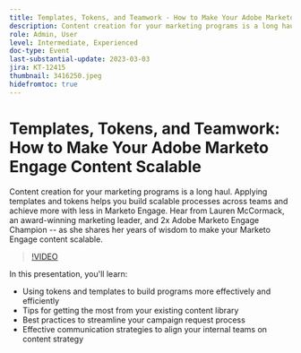 ```yaml
---
title: Templates, Tokens, and Teamwork - How to Make Your Adobe Marketo Engage Content Scalable
description: Content creation for your marketing programs is a long haul. Applying templates and tokens helps you build scalable processes across teams and achieve more with less in Marketo Engage. Hear from Lauren McCormack, an award-winning marketing leader, and 2x Adobe Marketo Engage Champion -- as she shares her years of wisdom to make your Marketo Engage content scalable. In this presentation, you'll learn:- Using tokens and templates to build programs more effectively and efficiently- Tips for getting the most from your existing content library- Best practices to streamline your campaign request process- Effective communication strategies to align your internal teams on content strategy
role: Admin, User
level: Intermediate, Experienced
doc-type: Event
last-substantial-update: 2023-03-03
jira: KT-12415
thumbnail: 3416250.jpeg
hidefromtoc: true
---
```


# Templates, Tokens, and Teamwork: How to Make Your Adobe Marketo Engage Content Scalable

Content creation for your marketing programs is a long haul. Applying templates and tokens helps you build scalable processes across teams and achieve more with less in Marketo Engage. Hear from Lauren McCormack, an award-winning marketing leader, and 2x Adobe Marketo Engage Champion -- as she shares her years of wisdom to make your Marketo Engage content scalable.

>[!VIDEO](https://video.tv.adobe.com/v/3416250/?quality=12&learn=on)

In this presentation, you'll learn:

- Using tokens and templates to build programs more effectively and efficiently
- Tips for getting the most from your existing content library
- Best practices to streamline your campaign request process
- Effective communication strategies to align your internal teams on content strategy